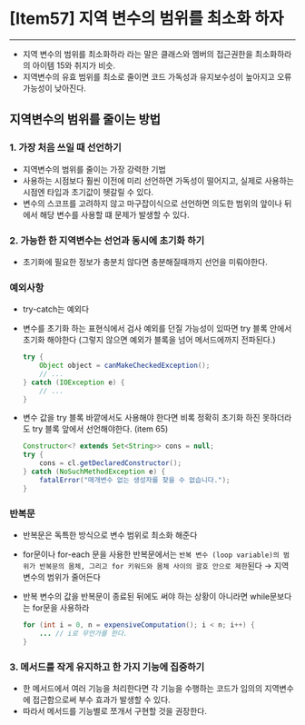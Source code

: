 # [Item57] 지역 변수의 범위를 최소화 하자

---

- 지역 변수의 범위를 최소화하라 라는 말은 클래스와 멤버의 접근권한을 최소화하라 의 아이템 15와 취지가 비슷.
- 지역변수의 유효 범위를 최소로 줄이면 코드 가독성과 유지보수성이 높아지고 오류 가능성이 낮아진다.

## 지역변수의 범위를 줄이는 방법

### 1. 가장 처음 쓰일 때 선언하기

- 지역변수의 범위를 줄이는 가장 강력한 기법
- 사용하는 시점보다 훨씬 이전에 미리 선언하면 가독성이 떨어지고, 실제로 사용하는 시점엔 타입과 초기값이 헷갈릴 수 있다.
- 변수의 스코프를 고려하지 않고 마구잡이식으로 선언하면 의도한 범위의 앞이나 뒤에서 해당 변수를 사용할 떄 문제가 발생할 수 있다.

### 2. 가능한 한 지역변수는 선언과 동시에 초기화 하기

- 초기화에 필요한 정보가 충분치 않다면 충분해질때까지 선언을 미뤄야한다.

### 예외사항

- try-catch는 예외다
- 변수를 초기화 하는 표현식에서 검사 예외를 던질 가능성이 있따면 try 블록 안에서 초기화 해야한다
  (그렇지 않으면 예외가 블록을 넘어 메서드에까지 전파된다.)

    ```java
    try {
        Object object = canMakeCheckedException();
        // ...
    } catch (IOException e) {
        // ...
    }
    ```

- 변수 값을 try 블록 바깥에서도 사용해야 한다면 비록 정확히 초기화 하진 못하더라도 try 블록 앞에서 선언해야한다. (item 65)

    ```java
    Constructor<? extends Set<String>> cons = null;
    try {
        cons = cl.getDeclaredConstructor();
    } catch (NoSuchMethodException e) {
        fatalError("매개변수 없는 생성자를 찾을 수 없습니다.");
    }
    ```


### 반복문

- 반복문은 독특한 방식으로 변수 범위로 최소화 해준다
- for문이나 for-each 문을 사용한 반복문에서는 `반복 변수 (loop variable)의 범위가 반복문의 몸체, 그리고 for 키워드와 몸체 사이의 괄호 안으로 제한`된다 → 지역 변수의 범위가 줄어든다
- 반복 변수의 값을 반복문이 종료된 뒤에도 써야 하는 상황이 아니라면 while문보다는 for문을 사용하라

    ```java
    for (int i = 0, n = expensiveComputation(); i < n; i++) {
    	... // i로 무언가를 한다.
    }
    ```


### 3. 메서드를 작게 유지하고 한 가지 기능에 집중하기

- 한 메서드에서 여러 기능을 처리한다면 각 기능을 수행하는 코드가 임의의 지역변수에 접근함으로써 부수 효과가 발생할 수 있다.
- 따라서 메서드를 기능별로 쪼개서 구현할 것을 권장한다.